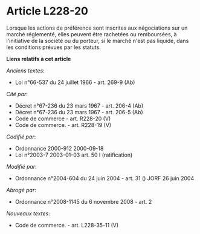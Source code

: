 # Article L228-20

Lorsque les actions de préférence sont inscrites aux négociations sur un marché réglementé, elles peuvent être rachetées ou
remboursées, à l'initiative de la société ou du porteur, si le marché n'est pas liquide, dans les conditions prévues par les
statuts.

**Liens relatifs à cet article**

_Anciens textes_:

  - Loi n°66-537 du 24 juillet 1966 - art. 269-9 (Ab)

_Cité par_:

  - Décret n°67-236 du 23 mars 1967 - art. 206-4 (Ab)
  - Décret n°67-236 du 23 mars 1967 - art. 206-5 (Ab)
  - Code de commerce - art. R228-20 (V)
  - Code de commerce. - art. R228-19 (V)

_Codifié par_:

  - Ordonnance 2000-912 2000-09-18
  - Loi n°2003-7 2003-01-03 art. 50 I (ratification)

_Modifié par_:

  - Ordonnance n°2004-604 du 24 juin 2004 - art. 31 () JORF 26 juin 2004

_Abrogé par_:

  - Ordonnance n°2008-1145 du 6 novembre 2008 - art. 2

_Nouveaux textes_:

  - Code de commerce. - art. L228-35-11 (V)
